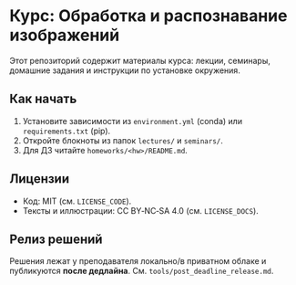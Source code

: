 # Курс: Обработка и распознавание изображений

Этот репозиторий содержит материалы курса: лекции, семинары, домашние задания и инструкции по установке окружения.

## Как начать
1. Установите зависимости из `environment.yml` (conda) или `requirements.txt` (pip).
2. Откройте блокноты из папок `lectures/` и `seminars/`.
3. Для ДЗ читайте `homeworks/<hw>/README.md`.

## Лицензии
- Код: MIT (см. `LICENSE_CODE`).
- Тексты и иллюстрации: CC BY‑NC‑SA 4.0 (см. `LICENSE_DOCS`).

## Релиз решений
Решения лежат у преподавателя локально/в приватном облаке и публикуются **после дедлайна**.
См. `tools/post_deadline_release.md`.
